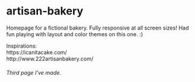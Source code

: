 # artisan-bakery
<p>Homepage for a fictional bakery. Fully responsive at all screen sizes! Had fun playing with layout and color themes on this one. :)</p>

<p>Inspirations: <br>
  https://icanitacake.com/ <br>
  http://www.222artisanbakery.com/
  </p>

<h6>Third page I've made.</h6>
